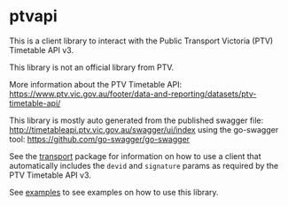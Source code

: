 # ptvapi

This is a client library to interact with the Public Transport Victoria (PTV)
Timetable API v3.

This library is not an official library from PTV.

More information about the PTV Timetable API:
<a href="https://www.ptv.vic.gov.au/footer/data-and-reporting/datasets/ptv-timetable-api/">https://www.ptv.vic.gov.au/footer/data-and-reporting/datasets/ptv-timetable-api/</a>

This library is mostly auto generated from the published swagger file:
<a href="http://timetableapi.ptv.vic.gov.au/swagger/ui/index">http://timetableapi.ptv.vic.gov.au/swagger/ui/index</a>
using the go-swagger tool:
<a href="https://github.com/go-swagger/go-swagger">https://github.com/go-swagger/go-swagger</a>

See the [transport](transport) package for information on how to use a client that
automatically includes the `devid` and `signature` params as required by the
PTV Timetable API v3.

See [examples](examples) to see examples on how to use this library.
